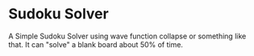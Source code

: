 # Sudoku Solver
A Simple Sudoku Solver using wave function collapse or something like that. It can "solve" a blank board about 50% of time.
